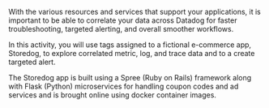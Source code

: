 With the various resources and services that support your applications, it is important to be able to correlate your data across Datadog for faster troubleshooting, targeted alerting, and overall smoother workflows.

In this activity, you will use tags assigned to a fictional e-commerce app, Storedog, to explore correlated metric, log, and trace data and to a create targeted alert.

The Storedog app is built using a Spree (Ruby on Rails) framework along with Flask (Python) microservices for handling coupon codes and ad services and is brought online using docker container images.
